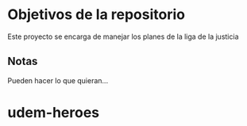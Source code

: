 # Objetivos de la repositorio

Este proyecto se encarga de manejar los planes de la liga de la justicia


## Notas
Pueden hacer lo que quieran...
# udem-heroes
